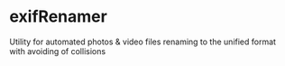 # exifRenamer
Utility for automated photos &amp; video files renaming to the unified format with avoiding of collisions
